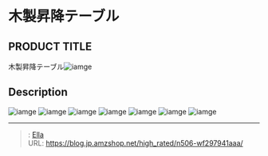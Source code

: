 # 木製昇降テーブル


## PRODUCT TITLE 

木製昇降テーブル![iamge](https://b2bfiles1.gigab2b.cn/image/wkseller/7404/20221129_23ae6f3e10d7967d3f0d6cab3000921a.jpg)

## Description











![iamge](https://b2bfiles1.gigab2b.cn/image/wkseller/7404/升降桌/20210521_1e59564f3a1ef07a7d10cd16c4eaa17b.jpg)
![iamge](https://b2bfiles1.gigab2b.cn/image/wkseller/7404/升降桌/20210521_535f2439736cffe16b721a5f07f921d7.jpg)
![iamge](https://b2bfiles1.gigab2b.cn/image/wkseller/7404/20221129_f70b163315c2b98a5ce0d41b5c3dd5e8.jpg)
![iamge](https://b2bfiles1.gigab2b.cn/image/wkseller/7404/20230118_be985f1ad0402692b911a81e35fb8f12.png)
![iamge](nan)
![iamge](nan)
![iamge](nan)


---

> : [Ella](https://blog.jp.amzshop.net/)  
> URL: https://blog.jp.amzshop.net/high_rated/n506-wf297941aaa/  

